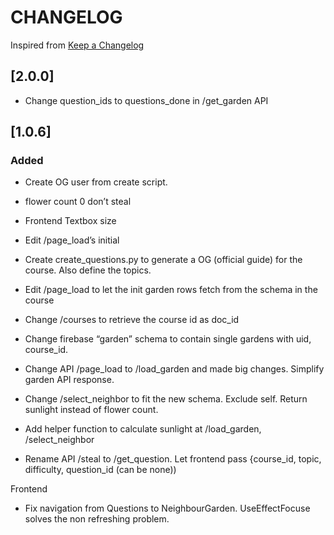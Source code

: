 # CHANGELOG
Inspired from [Keep a Changelog](https://keepachangelog.com/en/1.0.0/)

## [2.0.0]
- Change question_ids to questions_done in /get_garden API

## [1.0.6]

### Added
- Create OG user from create script. 
- flower count 0 don’t steal
- Frontend Textbox size
- Edit /page_load’s initial 
- Create create_questions.py to generate a OG (official guide) for the course. Also define the topics.
- Edit /page_load to let the init garden rows fetch from the schema in the course 
- Change /courses to retrieve the course id as doc_id

- Change firebase “garden” schema to contain single gardens with uid, course_id.
- Change API /page_load to /load_garden and made big changes. Simplify garden API response. 
- Change /select_neighbor to fit the new schema. Exclude self. Return sunlight instead of flower count. 
- Add helper function to calculate sunlight at /load_garden, /select_neighbor
- Rename API /steal to /get_question. Let frontend pass {course_id, topic, difficulty, question_id (can be none))

Frontend
- Fix navigation from Questions to NeighbourGarden. UseEffectFocuse solves the non refreshing problem.